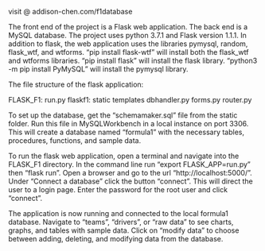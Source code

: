 visit @ addison-chen.com/f1database

The front end of the project is a Flask web application. The back end is a MySQL database. The project uses python 3.7.1 and Flask version 1.1.1. In addition to flask, the web application uses the libraries pymysql, random, flask_wtf, and wtforms. 
“pip install flask-wtf” will install both the flask_wtf and wtforms libraries. 
“pip install flask” will install the flask library.
“python3 -m pip install PyMySQL” will install the pymysql library.

The file structure of the flask application:

FLASK_F1:
run.py
flaskf1:
static
templates
dbhandler.py
forms.py
router.py

To set up the database, get the “schemamaker.sql” file from the static folder. Run this file in MySQLWorkbench in a local instance on port 3306. This will create a database named “formula1” with the necessary tables, procedures, functions, and sample data.

To run the flask web application, open a terminal and navigate into the FLASK_F1 directory. In the command line run “export FLASK_APP=run.py” then “flask run”. Open a browser and go to the url “http://localhost:5000/”. Under “Connect a database” click the button “connect”. This will direct the user to a login page. Enter the password for the root user and click “connect”.

The application is now running and connected to the local formula1 database. Navigate to “teams”, “drivers”, or “raw data” to see charts, graphs, and tables with sample data. Click on “modify data” to choose between adding, deleting, and modifying data from the database.
